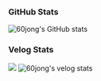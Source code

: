 ### GitHub Stats <br/>
![60jong's GitHub stats](https://github-readme-stats.vercel.app/api?username=60jong&show_icon=true&theme=kacho_ga)

### Velog Stats <br/>
<a href="https://velog.io/@rudwhd515" target="_blank"><img src="https://img.shields.io/badge/Velog-#20C997?style=flat-square&logo=Velog&logoColor=white"/></a>
![60jong's velog stats](https://post-stat-view.60jong.site/api/v1/velog-stats?username=rudwhd515&show_visitors=true)
<!--
**60jong/60jong** is a ✨ _special_ ✨ repository because its `README.md` (this file) appears on your GitHub profile.

Here are some ideas to get you started:

- 🔭 I’m currently working on ...
- 🌱 I’m currently learning ...
- 👯 I’m looking to collaborate on ...
- 🤔 I’m looking for help with ...
- 💬 Ask me about ...
- 📫 How to reach me: ...
- 😄 Pronouns: ...
- ⚡ Fun fact: ...
-->
